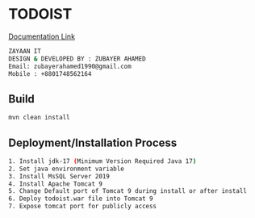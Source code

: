 # TODOIST

<a href="https://docs.google.com/document/d/1JvNOT1pZuLYst_gSQB3-m88wHm98RNTZmauXPTEyePQ/edit?usp=sharing" target="_blank">Documentation Link</a>


```sh
ZAYAAN IT
DESIGN & DEVELOPED BY : ZUBAYER AHAMED
Email: zubayerahamed1990@gmail.com
Mobile : +8801748562164
```

## Build
```sh
mvn clean install
```

## Deployment/Installation Process
```sh
1. Install jdk-17 (Minimum Version Required Java 17)
2. Set java environment variable
3. Install MsSQL Server 2019
4. Install Apache Tomcat 9
5. Change Default port of Tomcat 9 during install or after install
6. Deploy todoist.war file into Tomcat 9
7. Expose tomcat port for publicly access
```